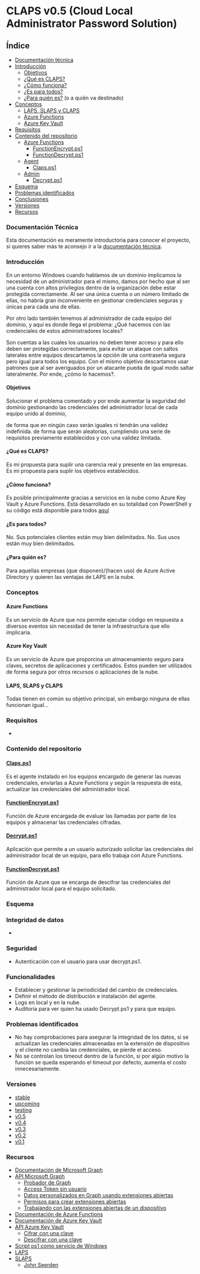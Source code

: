 # CLAPS v0.5 (Cloud Local Administrator Password Solution)

## Índice

- [Documentación técnica](#documentación-técnica)
- [Introducción](#introducción)
    - [Objetivos](#objetivos)
    - [¿Qué es CLAPS?](#qué-es-claps)
    - [¿Cómo funciona?](#cómo-funciona)
    - [¿Es para todos?](#es-para-todos)
    - [¿Para quién es?](#para-quién-es) (o a quién va destinado)
- [Conceptos](#conceptos)
    - [LAPS, SLAPS y CLAPS](#laps,-slaps-y-claps)
    - [Azure Functions](#azure-functions)
    - [Azure Key Vault](#azure-key-vault)
- [Requisitos](#requisitos)
- [Contenido del repositorio](#contenido-del-repositorio)
    - [Azure Functions](Azure%20Functions/README.md)
        - [FunctionEncrypt.ps1](#functionencrypt.ps1)
        - [FunctionDecrypt.ps1](#functiondecrypt.ps1)
    - [Agent](Agent/README.md)
        - [Claps.ps1](#claps.ps1)
    - [Admin](Admin/README.md)
        - [Decrypt.ps1](#decrypt.ps1)
- [Esquema](#esquema)
- [Problemas identificados](#problemas-identificados)
- [Conclusiones](#conclusiones)
- [Versiones](#versiones)
- [Recursos](#recursos)

### Documentación Técnica
Esta documentación es meramente introductoria para conocer el proyecto, si quieres saber más te aconsejo ir a la [documentación técnica](https://github.com/Velaa98/CLAPS/wiki).

### Introducción
En un entorno Windows cuando hablamos de un dominio implicamos la necesidad de un administrador para el mismo, damos por hecho que al ser una cuenta con altos privilegios dentro de la organización debe estar protegida correctamente. Al ser una única cuenta o un número límitado de ellas, no habría gran inconveniente en gestionar credenciales seguras y únicas para cada una de ellas.

Por otro lado también tenemos al administrador de cada equipo del dominio, y aquí es donde llega el problema: ¿Qué hacemos con las credenciales de estos administradores locales?

Son cuentas a las cuales los usuarios no deben tener acceso y para ello deben ser protegidas correctamente, para evitar un ataque con saltos laterales entre equipos descartamos la opción de una contraseña segura pero igual para todos los equipo. Con el mismo objetivo descartamos usar patrones que al ser averiguados por un atacante pueda de igual modo saltar lateralmente. Por ende, ¿cómo lo hacemos?.


#### Objetivos
Solucionar el problema comentado y por ende aumentar la seguridad del dominio gestionando las credenciales del administrador local de cada equipo unido al dominio,

 de forma que en ningún caso serán iguales ni tendrán una validez indefinida.
 de forma que serán aleatorias, cumpliendo una serie de requisitos previamente establecidos y con una validez límitada.


#### ¿Qué es CLAPS?
Es mi propuesta para suplir una carencia real y presente en las empresas.
Es mi propuesta para suplir los objetivos establecidos.

#### ¿Cómo funciona?
Es posible principalmente gracias a servicios en la nube como Azure Key Vault y Azure Functions.
Está desarrollado en su totalidad con PowerShell y su código está disponible para todos [aquí](https://github.com/Velaa98/CLAPS/tree/master#versiones)

#### ¿Es para todos?
No. Sus potenciales clientes están muy bien delimitados.
No. Sus usos están muy bien delimitados.

#### ¿Para quién es?
Para aquellas empresas (que disponen)/(hacen uso) de Azure Active Directory y quieren las ventajas de LAPS en la nube.


### Conceptos
#### Azure Functions
Es un servicio de Azure que nos permite ejecutar código en respuesta a diversos eventos sin necesidad de tener la infraestructura que ello implicaría.

#### Azure Key Vault
Es un servicio de Azure que proporcina un almacenamiento seguro para claves, secretos de aplicaciones y certificados. Estos pueden ser utilizados de forma segura por otros recursos o aplicaciones de la nube.


#### LAPS, SLAPS y CLAPS
Todas tienen en común su objetivo principal, sin embargo ninguna de ellas funcionan igual...



### Requisitos
- 



### Contenido del repositorio
#### [Claps.ps1](Agent/Claps.ps1)
Es el agente instalado en los equipos encargado de generar las nuevas credenciales, enviarlas a Azure Functions y según la respuesta de esta, actualizar las credenciales del administrador local.

#### [FunctionEncrypt.ps1](Azure%20Functions/FunctionEncrypt.ps1)
Función de Azure encargada de evaluar las llamadas por parte de los equipos y almacenar las credenciales cifradas. 

#### [Decrypt.ps1](Admin/Decrypt.ps1)
Aplicación que permite a un usuario autorizado solicitar las credenciales del administrador local de un equipo, para ello trabaja con Azure Functions.

#### [FunctionDecrypt.ps1](Azure%20Functions/FunctionDecrypt.ps1)
Función de Azure que se encarga de descifrar las credenciales del administrador local para el equipo solicitado.


### Esquema



### Integridad de datos
- 

### Seguridad
- Autenticación con el usuario para usar decrypt.ps1.

### Funcionalidades
- Establecer y gestionar la periodicidad del cambio de credenciales.
- Definir el método de distribución e instalación del agente.
- Logs en local y en la nube.
- Auditoria para ver quien ha usado Decrypt.ps1 y para que equipo.

### Problemas identificados
- No hay comprobaciones para asegurar la integridad de los datos, si se actualizan las credenciales almacenadas en la extensión de dispositivo y el cliente no cambia las credenciales, se pierde el acceso.
- No se controlan los timeout dentro de la función, si por algún motivo la función se queda esperando el timeout por defecto, aumenta el costo innecesariamente.





### Versiones

- [stable](https://github.com/Velaa98/CLAPS)
- [upcoming](https://github.com/Velaa98/CLAPS/tree/v0.6)
- [testing](https://github.com/Velaa98/CLAPS/tree/testing)
- [v0.5](https://github.com/Velaa98/CLAPS/tree/v0.5)
- [v0.4](https://github.com/Velaa98/CLAPS/tree/v0.4)
- [v0.3](https://github.com/Velaa98/CLAPS/tree/v0.3)
- [v0.2](https://github.com/Velaa98/CLAPS/tree/v0.2)
- [v0.1](https://github.com/Velaa98/CLAPS/tree/v0.1)



### Recursos

- [Documentación de Microsoft Graph](https://docs.microsoft.com/en-us/graph)
- [API Microsoft Graph](https://docs.microsoft.com/en-us/graph/use-the-api)
    - [Probador de Graph](https://developer.microsoft.com/en-us/graph/graph-explorer)
    - [Access Token sin usuario](https://docs.microsoft.com/en-us/graph/auth-v2-service)
    - [Datos personalizados en Graph usando extensiones abiertas](https://docs.microsoft.com/en-us/graph/extensibility-open-users)
    - [Permisos para crear extensiones abiertas](https://docs.microsoft.com/en-us/graph/api/opentypeextension-post-opentypeextension?view=graph-rest-1.0#permissions)
    - [Trabajando con las extensiones abiertas de un dispositivo](https://stackoverflow.com/a/56218052/11497286)
- [Documentación de Azure Functions](https://docs.microsoft.com/es-es/azure/azure-functions/)
- [Documentación de Azure Key Vault](https://docs.microsoft.com/en-us/azure/key-vault/key-vault-whatis)
- [API Azure Key Vault](https://docs.microsoft.com/es-es/rest/api/keyvault)
    - [Cifrar con una clave](https://docs.microsoft.com/en-us/rest/api/keyvault/encrypt/encrypt)
    - [Descifrar con una clave](https://docs.microsoft.com/en-us/rest/api/keyvault/decrypt/decrypt)
- [Script ps1 como servicio de Windows](https://www.reddit.com/r/PowerShell/comments/59f94d/run_powershell_script_ps1_as_a_windows_service/)
- [LAPS](https://docs.microsoft.com/en-us/previous-versions/mt227395(v=msdn.10))
- [SLAPS](https://srdn.io/2018/09/serverless-laps-powered-by-microsoft-intune-azure-functions-and-azure-key-vault)
    - [John Seerden](https://www.srdn.io/about/)